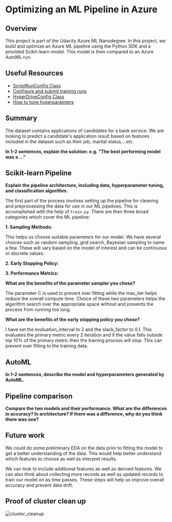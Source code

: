 # Optimizing an ML Pipeline in Azure

## Overview
This project is part of the Udacity Azure ML Nanodegree.
In this project, we build and optimize an Azure ML pipeline using the Python SDK and a provided Scikit-learn model.
This model is then compared to an Azure AutoML run.

## Useful Resources
- [ScriptRunConfig Class](https://docs.microsoft.com/en-us/python/api/azureml-core/azureml.core.scriptrunconfig?view=azure-ml-py)
- [Configure and submit training runs](https://docs.microsoft.com/en-us/azure/machine-learning/how-to-set-up-training-targets)
- [HyperDriveConfig Class](https://docs.microsoft.com/en-us/python/api/azureml-train-core/azureml.train.hyperdrive.hyperdriveconfig?view=azure-ml-py)
- [How to tune hyperparamters](https://docs.microsoft.com/en-us/azure/machine-learning/how-to-tune-hyperparameters)


## Summary
The dataset contains applications of candidates for a bank service. We are looking to predict a candidate's 
application result based on features included in the dataset such as their job, marital status,...etc. 

**In 1-2 sentences, explain the solution: e.g. "The best performing model was a ..."**

## Scikit-learn Pipeline
**Explain the pipeline architecture, including data, hyperparameter tuning, and classification algorithm.**

The first part of the process involves setting up the pipeline for cleaning and preprocessing the data for use in our ML pipelines.
This is accomplished with the help of `train.py`. There are then three broad categories which cover the ML pipeline:

**1. Sampling Methods:**

This helps us choose suitable parameters for our model. We have several choices such as random sampling, grid search, 
Bayesian sampling to name a few. These will vary based on the model of interest and can be continuous or discrete values.

**2. Early Stopping Policy:**


**3. Performance Metrics:**

**What are the benefits of the parameter sampler you chose?**

The parameter C is used to prevent over fitting while the max_iter helps reduce the overall compute time. Choice of these
two parameters helps the algorithm search over the appropriate space without and prevents the process from running too long.

**What are the benefits of the early stopping policy you chose?**

I have set the evaluation_interval to 2 and the slack_factor to 0.1. This evaluates the primary metric every 2 iteration 
and if the value falls outside top 10% of the primary metric then the training process will stop. This can prevent over 
fitting to the training data.

## AutoML
**In 1-2 sentences, describe the model and hyperparameters generated by AutoML.**

## Pipeline comparison
**Compare the two models and their performance. What are the differences in accuracy? In architecture? If there was a difference, why do you think there was one?**

## Future work
We could do some preliminary EDA on the data prior to fitting the model to get a better understanding of the data.
This would help better understand which features to choose as well as interpret results.

We can look to include additional features as well as derived features. We can also think about collecting
more records as well as updated records to train our model on as time passes. These steps will help us improve overall 
accuracy and prevent data drift.

## Proof of cluster clean up
![cluster_cleanup](proof-of-cluster-cleanup.jpeg)